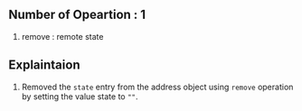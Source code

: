 ## Number of Opeartion : 1

1. remove : remote state

## Explaintaion

1. Removed the `state` entry from the address object using `remove` operation by setting the value state to `""`.
